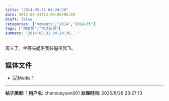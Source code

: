 ```yaml
---
title: "2014-05-31 04:24:30"
date: 2014-05-31T12:00:00+08:00
draft: false
categories: ["moments","2014","2014-05"]
tags: ["朋友圈","生活记录"]
summary: "2014-05-31 04:24:30..."
---
```


周五了。坐等喵姐带我装逼带我飞。

## 媒体文件

- ![Media 1](/Moments/photos/2014-05-31/201405310424300.jpg)

---

**帖子类型:** 1
**用户名:** chenxueyuan001
**处理时间:** 2025/8/28 23:27:13